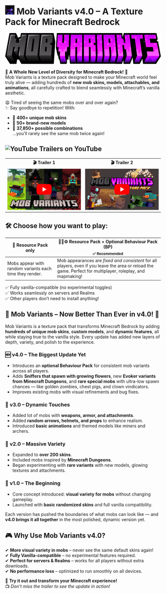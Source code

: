 # <img src="Mob%20Variants%20v4.0%20%5BRP%5D/pack_icon.png" alt="Icon" height="30" /> Mob Variants v4.0 – A Texture Pack for Minecraft Bedrock

<div align="center">
  <img src="title.png" alt="Logo" height="100" />
</div>

🎨 **A Whole New Level of Diversity for Minecraft Bedrock!** 🧩  
Mob Variants is a texture pack designed to make your Minecraft world feel truly alive — adding hundreds of **new mob skins, models, attachables, and animations**, all carefully crafted to blend seamlessly with Minecraft’s vanilla aesthetic.

😩 Tired of seeing the same mobs over and over again?  
✨ Say goodbye to repetition! With:
- 🔹 **400+ unique mob skins**
- 🔹 **50+ brand-new models**
- 🔹 **37,850+ possible combinations**  
...you’ll rarely see the same mob twice again!

## <img src="https://raw.githubusercontent.com/maurodesouza/profile-readme-generator/master/src/assets/icons/social/youtube/default.svg" alt="YouTube" width="20"/> **Trailers on YouTube**

<div align="center">

<table>
  <tr>
    <th align="center">🎬 Trailer 1</th>
    <th align="center">🎬 Trailer 2</th>
  </tr>
  <tr>
    <td align="center">
      <a href="https://www.youtube.com/watch?v=DJu-kk9uIDU" target="_blank">
        <img src="Miniatura V2.0yt.png" alt="Trailer 1" width="320"/>
      </a>
    </td>
    <td align="center">
      <a href="https://www.youtube.com/watch?v=u_ENpsdvk8g" target="_blank">
        <img src="Miniatura2yt.png" alt="Trailer 2" width="320"/>
      </a>
    </td>
  </tr>
</table>

</div>

## 🛠️ **Choose how you want to play:**
<div align="center">

| 🧾 **Resource Pack only** | 🧾➕⚙️ **Resource Pack + Optional Behaviour Pack (BP)** <br><sub>✅ Recommended</sub> |
|---------------------------|--------------------------------------------------------------------------------------|
| Mobs appear with random variants each time they render. | Mob appearances are *fixed and consistent* for all players, even if you leave the area or reload the game. Perfect for multiplayer, roleplay, and mapmaking! |

</div>

✅ Fully vanilla-compatible (no experimental toggles)  
✅ Works seamlessly on servers and Realms  
✅ Other players don’t need to install anything!

## 🚀 **Mob Variants – Now Better Than Ever in v4.0!** 🚀

Mob Variants is a texture pack that transforms Minecraft Bedrock by adding **hundreds of unique mob skins**, **custom models**, and **dynamic features**, all while staying true to the vanilla style. Every update has added new layers of depth, variety, and polish to the experience.

### 🆕 **v4.0 – The Biggest Update Yet**
- Introduces an **optional Behaviour Pack** for consistent mob variants across all players.
- Adds **Sniffers that spawn with growing flowers**, new **Evoker variants from Minecraft Dungeons**, and **rare special mobs** with ultra-low spawn chances — like golden zombies, chest pigs, and clown vindicators.
- Improves existing mobs with visual refinements and bug fixes.

### 🔁 **v3.0 – Dynamic Touches**
- Added lot of mobs with **weapons, armor, and attachments**.
- Added **random arrows, helmets, and props** to enhance realism.
- Introduced **basic animations** and themed models like miners and archers.

### 🌈 **v2.0 – Massive Variety**
- Expanded to **over 200 skins**.
- Included mobs inspired by **Minecraft Dungeons**.
- Began experimenting with **rare variants** with new models, glowing textures and attachments.

### 🎨 **v1.0 – The Beginning**
- Core concept introduced: **visual variety for mobs** without changing gameplay.
- Launched with **basic randomized skins** and full vanilla compatibility.

Each version has pushed the boundaries of what mobs can look like — and **v4.0 brings it all together** in the most polished, dynamic version yet.

## 🎮 **Why Use Mob Variants v4.0?**
✔ **More visual variety in mobs** – never see the same default skins again!  
✔ **Fully Vanilla-compatible** – no experimental features required.  
✔ **Perfect for servers & Realms** – works for all players without extra downloads.  
✔ **No performance loss** – optimized to run smoothly on all devices.  

🔗 **Try it out and transform your Minecraft experience!**  
📺 *Don't miss the trailer to see the update in action!*
